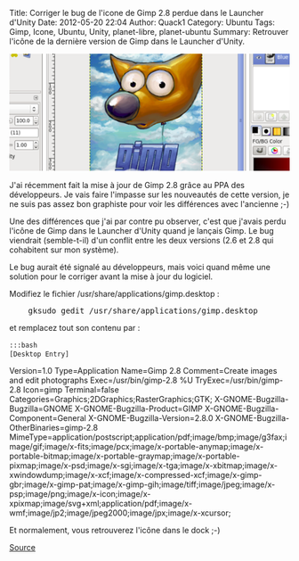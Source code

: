 Title: Corriger le bug de l'icone de Gimp 2.8 perdue dans le Launcher d'Unity
Date: 2012-05-20 22:04
Author: Quack1
Category: Ubuntu
Tags: Gimp, Icone, Ubuntu, Unity, planet-libre, planet-ubuntu
Summary: Retrouver l'icône de la dernière version de Gimp dans le Launcher d'Unity.

![Gimp](upload/gimp.png "Gimp")

J'ai récemment fait la mise à jour de Gimp 2.8 grâce au PPA des
développeurs. Je vais faire l'impasse sur les nouveautés de cette
version, je ne suis pas assez bon graphiste pour voir les différences
avec l'ancienne ;-)

Une des différences que j'ai par contre pu observer, c'est que j'avais
perdu l'icône de Gimp dans le Launcher d'Unity quand je lançais Gimp. Le
bug viendrait (semble-t-il) d'un conflit entre les deux versions (2.6 et
2.8 qui cohabitent sur mon système).

Le bug aurait été signalé au développeurs, mais voici quand même une
solution pour le corriger avant la mise à jour du logiciel.

Modifiez le fichier /usr/share/applications/gimp.desktop :

<pre>
    gksudo gedit /usr/share/applications/gimp.desktop
</pre>

et remplacez tout son contenu par :

	:::bash
	[Desktop Entry] 
  Version=1.0 
  Type=Application 
  Name=Gimp 2.8 
  Comment=Create images and edit photographs 
  Exec=/usr/bin/gimp-2.8 %U 
  TryExec=/usr/bin/gimp-2.8 
  Icon=gimp 
  Terminal=false 
  Categories=Graphics;2DGraphics;RasterGraphics;GTK; 
  X-GNOME-Bugzilla-Bugzilla=GNOME 
  X-GNOME-Bugzilla-Product=GIMP 
  X-GNOME-Bugzilla-Component=General 
  X-GNOME-Bugzilla-Version=2.8.0 
  X-GNOME-Bugzilla-OtherBinaries=gimp-2.8 MimeType=application/postscript;application/pdf;image/bmp;image/g3fax;image/gif;image/x-fits;image/pcx;image/x-portable-anymap;image/x-portable-bitmap;image/x-portable-graymap;image/x-portable-pixmap;image/x-psd;image/x-sgi;image/x-tga;image/x-xbitmap;image/x-xwindowdump;image/x-xcf;image/x-compressed-xcf;image/x-gimp-gbr;image/x-gimp-pat;image/x-gimp-gih;image/tiff;image/jpeg;image/x-psp;image/png;image/x-icon;image/x-xpixmap;image/svg+xml;application/pdf;image/x-wmf;image/jp2;image/jpeg2000;image/jpx;image/x-xcursor;
</pre>

Et normalement, vous retrouverez l'icône dans le dock ;-)

[Source](http://www.taltan.fr/post/2012/05/19/Regler-le-bug-de-l-icone-Gimp-invisible-dans-le-lanceur-lateral-sous-Ubuntu-12.04 "Icone Gimp")
